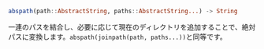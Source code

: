 ```julia
abspath(path::AbstractString, paths::AbstractString...) -> String
```

一連のパスを結合し、必要に応じて現在のディレクトリを追加することで、絶対パスに変換します。`abspath(joinpath(path, paths...))`と同等です。
